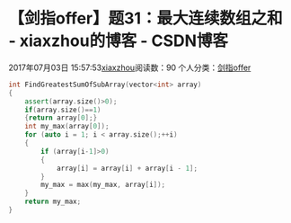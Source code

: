# 【剑指offer】题31：最大连续数组之和 - xiaxzhou的博客 - CSDN博客





2017年07月03日 15:57:53[xiaxzhou](https://me.csdn.net/xiaxzhou)阅读数：90
个人分类：[剑指offer](https://blog.csdn.net/xiaxzhou/article/category/6949916)









```cpp
int FindGreatestSumOfSubArray(vector<int> array)
{
    assert(array.size()>0);
    if(array.size()==1)
    {return array[0];}
    int my_max(array[0]);
    for (auto i = 1; i < array.size();++i)
    {
        if (array[i-1]>0)
        {
            array[i] = array[i] + array[i - 1];
        }
        my_max = max(my_max, array[i]);
    }
    return my_max;
}
```



